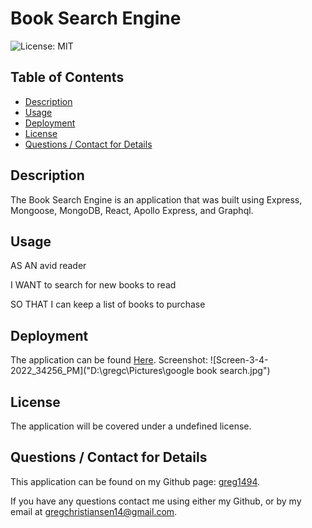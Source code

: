 # Book Search Engine
  ![License: MIT](https://img.shields.io/badge/License-MIT-yellow.svg)

  ## Table of Contents
  * [Description](#description)
  * [Usage](#usage)
  * [Deployment](#deploy)
  * [License](#license)
  * [Questions / Contact for Details](#questions)

  <a name='description'></a>
  ## Description
  
  The Book Search Engine is an application that was built using Express, Mongoose, MongoDB, React, Apollo Express, and Graphql.
  
  
  <a name='usefaq'></a>
  ## Usage
  
  AS AN avid reader
  
  I WANT to search for new books to read
  
  SO THAT I can keep a list of books to purchase

  

  <a name='deploy'></a>
  ## Deployment
  
  The application can be found [Here](https://search-engine-1994.herokuapp.com/).
  Screenshot: ![Screen-3-4-2022_34256_PM]("D:\gregc\Pictures\google book search.jpg")

 

  <a name='license'></a>
  ## License
  The application will be covered under a undefined license.


  <a name='questions'></a>
  ## Questions / Contact for Details
  This application can be found on my Github page: [greg1494](https://github.com/greg1494).

  If you have any questions contact me using either my Github, or by my email at [gregchristiansen14@gmail.com](gregchristiansen14@gmail.com).
